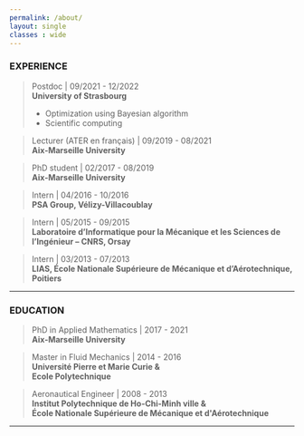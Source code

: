 ```yaml
---
permalink: /about/
layout: single
classes : wide
---
```


### EXPERIENCE

> Postdoc | 09/2021 - 12/2022 <br />
> **University of Strasbourg**
> - Optimization using Bayesian algorithm
> - Scientific computing
    
> Lecturer (ATER en français) | 09/2019 - 08/2021 <br />
> **Aix-Marseille University**
      
> PhD student | 02/2017 - 08/2019 <br />
> **Aix-Marseille University**
      
> Intern | 04/2016 - 10/2016 <br />
> **PSA Group, Vélizy-Villacoublay**
      
> Intern | 05/2015 - 09/2015 <br />
> **Laboratoire d’Informatique pour la Mécanique et les Sciences de l’Ingénieur – CNRS, Orsay**
      
> Intern | 03/2013 - 07/2013 <br />
> **LIAS, École Nationale Supérieure de Mécanique et d’Aérotechnique, Poitiers**

---

### EDUCATION
  
> PhD in Applied Mathematics | 2017 - 2021 <br />
> **Aix-Marseille University**
  
> Master in Fluid Mechanics | 2014 - 2016 <br />
> **Université Pierre et Marie Curie & <br />
> Ecole Polytechnique**
  
> Aeronautical Engineer | 2008 - 2013 <br />
> **Institut Polytechnique de Ho-Chi-Minh ville & <br />
> École Nationale Supérieure de Mécanique et d'Aérotechnique**
      
---

